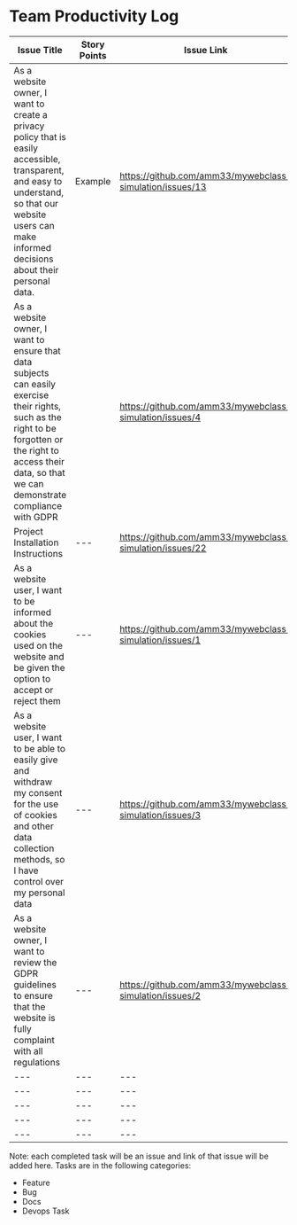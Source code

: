 # Team Productivity Log 

| Issue Title | Story Points | Issue Link | Status | Assigned To | Assigned On | Completed On | Category | Status Notes |
| --- | --- | --- | --- | --- | --- | --- | --- | --- |
| As a website owner, I want to create a privacy policy that is easily accessible, transparent, and easy to understand, so that our website users can make informed decisions about their personal data. | Example | https://github.com/amm33/mywebclass-simulation/issues/13 | Completed | Adriana Morales | 03/13 | 3/22 | Feature | Playwright tests for feature completed (pull requests connected) |
| As a website owner, I want to ensure that data subjects can easily exercise their rights, such as the right to be forgotten or the right to access their data, so that we can demonstrate compliance with GDPR |  | https://github.com/amm33/mywebclass-simulation/issues/4 | Completed | Adriana | 3/13 | 3/22 | Feature | --- |
| Project Installation Instructions | --- | https://github.com/amm33/mywebclass-simulation/issues/22 | Completed | Adriana | 3/22 | 3/22 | Documentation | --- |
| As a website user, I want to be informed about the cookies used on the website and be given the option to accept or reject them | --- | https://github.com/amm33/mywebclass-simulation/issues/1 | Completed | Adriana | 3/14 | 3/22 | Feature | --- |
| As a website user, I want to be able to easily give and withdraw my consent for the use of cookies and other data collection methods, so I have control over my personal data | --- | https://github.com/amm33/mywebclass-simulation/issues/3 | Completed | Adriana | 3/13 | 3/22 | Feature | --- |
| As a website owner, I want to review the GDPR guidelines to ensure that the website is fully complaint with all regulations | --- | https://github.com/amm33/mywebclass-simulation/issues/2 | Completed | Adriana | 3/13 | 3/22 | Feature | --- |
| --- | --- | --- | --- | --- | --- | --- | --- | --- |
| --- | --- | --- | --- | --- | --- | --- | --- | --- |
| --- | --- | --- | --- | --- | --- | --- | --- | --- |
| --- | --- | --- | --- | --- | --- | --- | --- | --- |
| --- | --- | --- | --- | --- | --- | --- | --- | --- |

Note: each completed task will be an issue and link of that issue will be added here. 
Tasks are in the following categories: 
* Feature 
* Bug 
* Docs
* Devops Task
